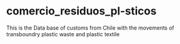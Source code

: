 # comercio_residuos_pl-sticos
This is the Data base of customs from Chile with the movements of transboundry plastic waste and plastic textile
